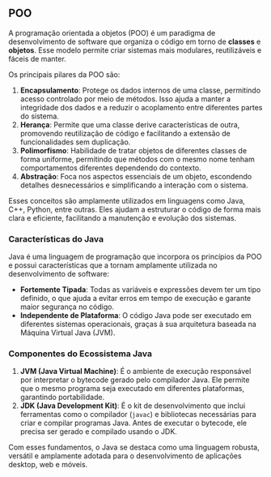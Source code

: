 ## POO

A programação orientada a objetos (POO) é um paradigma de desenvolvimento de software que organiza o código em torno de **classes** e **objetos**. Esse modelo permite criar sistemas mais modulares, reutilizáveis e fáceis de manter.

Os principais pilares da POO são:

1. **Encapsulamento**: Protege os dados internos de uma classe, permitindo acesso controlado por meio de métodos. Isso ajuda a manter a integridade dos dados e a reduzir o acoplamento entre diferentes partes do sistema.
2. **Herança**: Permite que uma classe derive características de outra, promovendo reutilização de código e facilitando a extensão de funcionalidades sem duplicação.
3. **Polimorfismo**: Habilidade de tratar objetos de diferentes classes de forma uniforme, permitindo que métodos com o mesmo nome tenham comportamentos diferentes dependendo do contexto.
4. **Abstração**: Foca nos aspectos essenciais de um objeto, escondendo detalhes desnecessários e simplificando a interação com o sistema.

Esses conceitos são amplamente utilizados em linguagens como Java, C++, Python, entre outras. Eles ajudam a estruturar o código de forma mais clara e eficiente, facilitando a manutenção e evolução dos sistemas.

### Características do Java

Java é uma linguagem de programação que incorpora os princípios da POO e possui características que a tornam amplamente utilizada no desenvolvimento de software:

- **Fortemente Tipada**: Todas as variáveis e expressões devem ter um tipo definido, o que ajuda a evitar erros em tempo de execução e garante maior segurança no código.
- **Independente de Plataforma**: O código Java pode ser executado em diferentes sistemas operacionais, graças à sua arquitetura baseada na Máquina Virtual Java (JVM).

### Componentes do Ecossistema Java

1. **JVM (Java Virtual Machine)**: É o ambiente de execução responsável por interpretar o bytecode gerado pelo compilador Java. Ele permite que o mesmo programa seja executado em diferentes plataformas, garantindo portabilidade.
2. **JDK (Java Development Kit)**: É o kit de desenvolvimento que inclui ferramentas como o compilador (`javac`) e bibliotecas necessárias para criar e compilar programas Java. Antes de executar o bytecode, ele precisa ser gerado e compilado usando o JDK.

Com esses fundamentos, o Java se destaca como uma linguagem robusta, versátil e amplamente adotada para o desenvolvimento de aplicações desktop, web e móveis.
